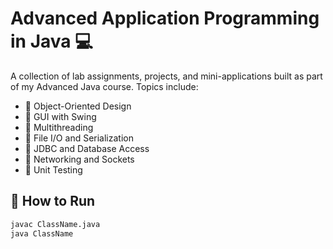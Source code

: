 # Advanced Application Programming in Java 💻

A collection of lab assignments, projects, and mini-applications built as part of my Advanced Java course. Topics include:

- 🔹 Object-Oriented Design
- 🔹 GUI with Swing
- 🔹 Multithreading
- 🔹 File I/O and Serialization
- 🔹 JDBC and Database Access
- 🔹 Networking and Sockets
- 🔹 Unit Testing

## 📌 How to Run

```bash
javac ClassName.java
java ClassName
